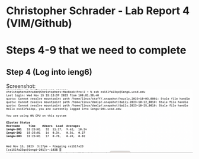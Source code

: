 # Christopher Schrader - Lab Report 4 (VIM/Github)

# Steps 4-9 that we need to complete

## Step 4 (Log into ieng6)

Screenshot:
![step4](lab4_1.png)

```


```
